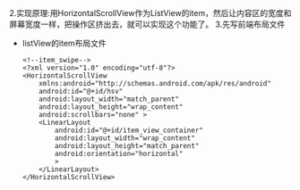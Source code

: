 2.实现原理:用HorizontalScrollView作为ListView的item，然后让内容区的宽度和屏幕宽度一样，把操作区挤出去，就可以实现这个功能了。
3.先写前端布局文件
  * listView的item布局文件

   	```markup
    <!--item_swipe-->
    <?xml version="1.0" encoding="utf-8"?>
	<HorizontalScrollView
    	xmlns:android="http://schemas.android.com/apk/res/android"
    	android:id="@+id/hsv"
    	android:layout_width="match_parent"
    	android:layout_height="wrap_content"
    	android:scrollbars="none" >
    	<LinearLayout
        	android:id="@+id/item_view_container"
        	android:layout_width="wrap_content"
        	android:layout_height="match_parent"
        	android:orientation="horizontal"
            >
    	</LinearLayout>
	</HorizontalScrollView>
   	```